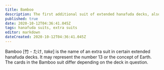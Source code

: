 ```yaml
---
title: Bamboo
description: The first additional suit of extended hanafuda decks, also known as the Earth suit
published: true
date: 2020-10-12T04:36:41.045Z
tags: hanafuda suits, extra suits
editor: markdown
dateCreated: 2020-10-12T04:36:41.045Z
---
```


Bamboo [竹 - たけ, *take*] is the name of an extra suit in certain extended hanafuda decks. It may represent the number 13 or the concept of Earth. The cards in the Bamboo suit differ depending on the deck in question.